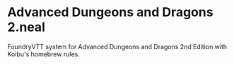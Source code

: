 # Advanced Dungeons and Dragons 2.neal
FoundryVTT system for Advanced Dungeons and Dragons 2nd Edition with Koibu's homebrew rules.
